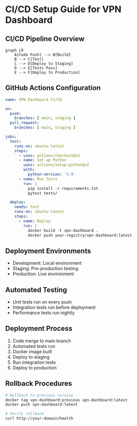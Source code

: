 # CI/CD Setup Guide for VPN Dashboard

## CI/CD Pipeline Overview
```mermaid
graph LR
    A[Code Push] --> B[Build]
    B --> C[Test]
    C --> D[Deploy to Staging]
    D --> E[Tests Pass]
    E --> F[Deploy to Production]
```

## GitHub Actions Configuration
```yaml
name: VPN Dashboard CI/CD

on:
  push:
    branches: [ main, staging ]
  pull_request:
    branches: [ main, staging ]

jobs:
  test:
    runs-on: ubuntu-latest
    steps:
      - uses: actions/checkout@v2
      - name: Set up Python
        uses: actions/setup-python@v2
        with:
          python-version: '3.9'
      - name: Run Tests
        run: |
          pip install -r requirements.txt
          pytest tests/

  deploy:
    needs: test
    runs-on: ubuntu-latest
    steps:
      - name: Deploy
        run: |
          docker build -t vpn-dashboard .
          docker push your-registry/vpn-dashboard:latest
```

## Deployment Environments
- Development: Local environment
- Staging: Pre-production testing
- Production: Live environment

## Automated Testing
- Unit tests run on every push
- Integration tests run before deployment
- Performance tests run nightly

## Deployment Process
1. Code merge to main branch
2. Automated tests run
3. Docker image built
4. Deploy to staging
5. Run integration tests
6. Deploy to production

## Rollback Procedures
```bash
# Rollback to previous version
docker tag vpn-dashboard:previous vpn-dashboard:latest
docker push vpn-dashboard:latest

# Verify rollback
curl http://your-domain/health
```